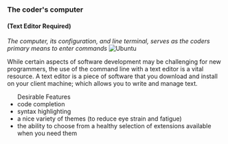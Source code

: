 ### The coder's computer
#### (Text Editor Required)

*The computer, its configuration, and line terminal, serves as the coders primary means to enter commands*
![Ubuntu](https://external-content.duckduckgo.com/iu/?u=http%3A%2F%2Fwww.windowscentral.com%2Fsites%2Fwpcentral.com%2Ffiles%2Fstyles%2Fxlarge%2Fpublic%2Ffield%2Fimage%2F2016%2F03%2Fubuntu-logo.jpg%3Fitok%3D02qv11vf&f=1&nofb=1)

While certain aspects of software development may be challenging for new programmers, the use of the command line with a text editor is a vital resource. A  text editor is a piece of software that you download and install on your client machine; which allows you to write and manage text.

<ul>Desirable Features
<li> code completion</li>
<li> syntax highlighting </li> 
<li>a nice variety of themes (to reduce eye strain and fatigue) </li> 
<li>the ability to choose from a healthy selection of extensions available when you need them</li>
</ul>

